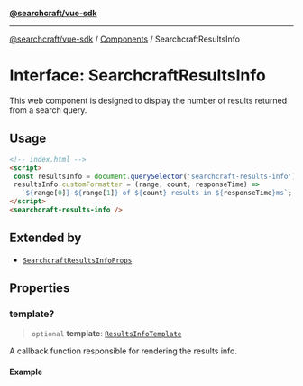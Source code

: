 [**@searchcraft/vue-sdk**](/reference/sdk/js-vue/README.md)

***

[@searchcraft/vue-sdk](/reference/sdk/js-vue/globals.md) / [Components](/reference/sdk/js-vue/namespaces/Components/README.md) / SearchcraftResultsInfo

# Interface: SearchcraftResultsInfo

This web component is designed to display the number of results returned from a search query.
## Usage
```html
<!-- index.html -->
<script>
 const resultsInfo = document.querySelector('searchcraft-results-info');
 resultsInfo.customFormatter = (range, count, responseTime) =>
   `${range[0]}-${range[1]} of ${count} results in ${responseTime}ms`;
</script>
<searchcraft-results-info />
```

## Extended by

- [`SearchcraftResultsInfoProps`](/reference/sdk/js-vue/interfaces/SearchcraftResultsInfoProps.md)

## Properties

### template?

> `optional` **template**: [`ResultsInfoTemplate`](/reference/sdk/js-vue/type-aliases/ResultsInfoTemplate.md)

A callback function responsible for rendering the results info.

#### Example
